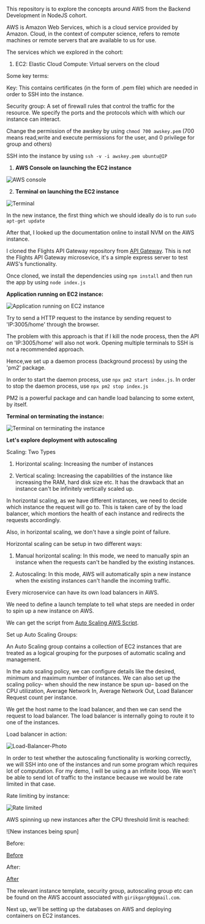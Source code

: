 This repository is to explore the concepts around AWS from the Backend Development in NodeJS cohort.

AWS is Amazon Web Services, which is a cloud service provided by Amazon. Cloud, in the context of computer science, refers to remote machines or remote servers that are available to us for use.

The services which we explored in the cohort:

1. EC2: Elastic Cloud Compute: Virtual servers on the cloud

Some key terms:

Key: This contains certificates (in the form of .pem file) which are needed in order to SSH into the instance.

Security group: A set of firewall rules that control the traffic for the resource. We specify the ports and the protocols which with which our instance can interact.

Change the permission of the awskey by using `chmod 700 awskey.pem` (700 means read,write and execute permissions for the user, and 0 privilege for group and others)

SSH into the instance by using `ssh -v -i awskey.pem ubuntu@IP` 

1. **AWS Console on launching the EC2 instance**

![AWS console](/AWS_console.png)

2. **Terminal on launching the EC2 instance**

![Terminal](/Terminal.png)

In the new instance, the first thing which we should ideally do is to run `sudo apt-get update`

After that, I looked up the documentation online to install NVM on the AWS instance.

I cloned the Flights API Gateway repository from [API Gateway](https://github.com/girikgarg8/API_Gateway). This is not the Flights API Gateway microsevice, it's a simple express server to test AWS's functionality.

Once cloned, we install the dependencies using `npm install` and then run the app by using `node index.js`

**Application running on EC2 instance:**

![Application running on EC2 instance](/Application_running_on_EC2_instance.png)


Try to send a HTTP request to the instance by sending request to 'IP:3005/home' through the browser.

The problem with this approach is that if I kill the node process, then the API on 'IP:3005/home' will also not work. Opening multiple terminals to SSH is not a recommended approach.

Hence,we set up a daemon process (background process) by using the 'pm2' package.

In order to start the daemon process, use `npx pm2 start index.js`. In order to stop the daemon process, use `npx pm2 stop index.js`

PM2 is a powerful package and can handle load balancing to some extent, by itself.

**Terminal on terminating the instance:**

![Terminal on terminating the instance](/Terminal_on_terminating_the_instance.png)

**Let's explore deployment with autoscaling**

Scaling: Two Types

1. Horizontal scaling: Increasing the number of instances

2. Vertical scaling: Increasing the capabilities of the instance like increasing the RAM, hard disk size etc. It has the drawback that an instance can't be infinitely vertically scaled up.

In horizontal scaling, as we have different instances, we need to decide which instance the request will go to. This is taken care of by the load balancer, which montiors the health of each instance and redirects the requests accordingly.

Also, in horizontal scaling, we don't have a single point of failure.

Horizontal scaling can be setup in two different ways:

1. Manual horizontal scaling: In this mode, we need to manually spin an instance when the requests can't be handled by the existing instances.

2. Autoscaling: In this mode, AWS will automatically spin a new instance when the existing instances can't handle the incoming traffic.

Every microservice can have its own load balancers in AWS.

We need to define a launch template to tell what steps are needed in order to spin up a new instance on AWS.

We can get the script from [Auto Scaling AWS Script](https://github.com/girikgarg8/AutoSclAwsUserDataScript). 

Set up Auto Scaling Groups: 

An Auto Scaling group contains a collection of EC2 instances that are treated as a logical grouping for the purposes of automatic scaling and management.

In the auto scaling policy, we can configure details like the desired, minimum and maximum number of instances. We can also set up the scaling policy- when should the new instance be spun up- based on the CPU utilization, Average Network In, Average Network Out, Load Balancer Request count per instance.

We get the host name to the load balancer, and then we can send the request to load balancer. The load balancer is internally going to route it to one of the instances.

Load balancer in action:

![Load-Balancer-Photo](./Load-Balancer-Photo.png)

In order to test whether the autoscaling functionality is working correctly, we will SSH into one of the instances and run some program which requires lot of computation. For my demo, I will be using a an infinite loop. We won't be able to send lot of traffic to the instance because we would be rate limited in that case.

Rate limiting by instance:

![Rate limited](./Rate_limited.png)

AWS spinning up new instances after the CPU threshold limit is reached:

![New instances being spun]

Before: 

[Before](./Before.png)

After: 

[After](./After.png)

The relevant instance template, security group, autoscaling group etc can be found on the AWS account associated with `girikgarg9@gmail.com`. 

Next up, we'll be setting up the databases on AWS and deploying containers on EC2 instances.